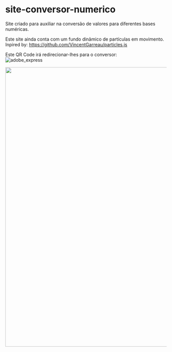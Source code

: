 # site-conversor-numerico
Site criado para auxiliar na conversão de valores para diferentes bases numéricas.

Este site ainda conta com um fundo dinâmico de partículas em movimento. <br>
Inpired by: https://github.com/VincentGarreau/particles.js

Este QR Code irá redirecionar-lhes para o conversor: <br>
![adobe_express](https://user-images.githubusercontent.com/123118063/220128325-c6796878-05e7-4961-9b8a-b5e57ff31a2a.png)

<img src="https://user-images.githubusercontent.com/123118063/214734695-145740d6-2fee-4852-a82f-8d1e4d73a60a.jpg" height="870" widht="870"/>
